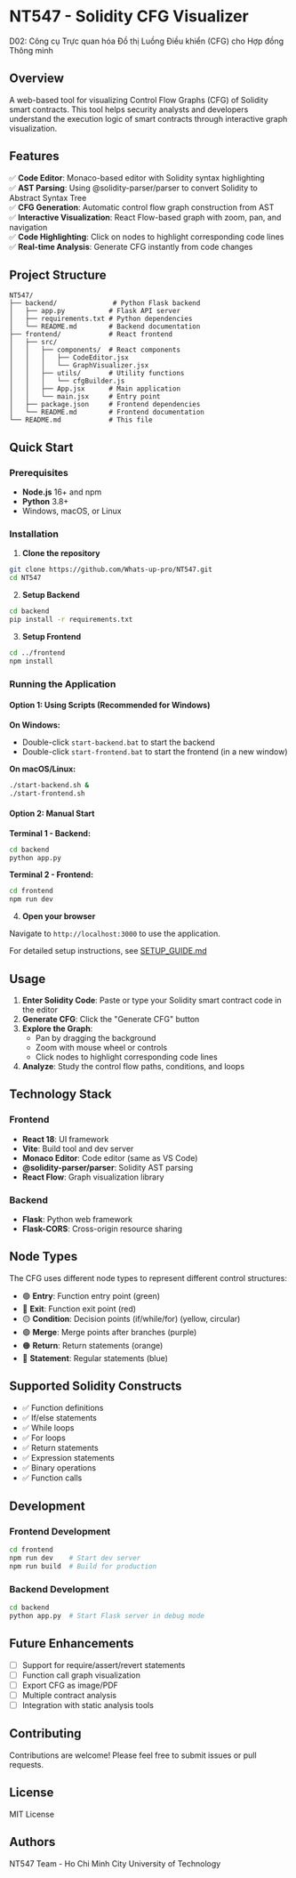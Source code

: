 # NT547 - Solidity CFG Visualizer
D02: Công cụ Trực quan hóa Đồ thị Luồng Điều khiển (CFG) cho Hợp đồng Thông minh

## Overview

A web-based tool for visualizing Control Flow Graphs (CFG) of Solidity smart contracts. This tool helps security analysts and developers understand the execution logic of smart contracts through interactive graph visualization.

## Features

✅ **Code Editor**: Monaco-based editor with Solidity syntax highlighting  
✅ **AST Parsing**: Using @solidity-parser/parser to convert Solidity to Abstract Syntax Tree  
✅ **CFG Generation**: Automatic control flow graph construction from AST  
✅ **Interactive Visualization**: React Flow-based graph with zoom, pan, and navigation  
✅ **Code Highlighting**: Click on nodes to highlight corresponding code lines  
✅ **Real-time Analysis**: Generate CFG instantly from code changes  

## Project Structure

```
NT547/
├── backend/              # Python Flask backend
│   ├── app.py           # Flask API server
│   ├── requirements.txt # Python dependencies
│   └── README.md        # Backend documentation
├── frontend/            # React frontend
│   ├── src/
│   │   ├── components/  # React components
│   │   │   ├── CodeEditor.jsx
│   │   │   └── GraphVisualizer.jsx
│   │   ├── utils/       # Utility functions
│   │   │   └── cfgBuilder.js
│   │   ├── App.jsx      # Main application
│   │   └── main.jsx     # Entry point
│   ├── package.json     # Frontend dependencies
│   └── README.md        # Frontend documentation
└── README.md            # This file
```

## Quick Start

### Prerequisites

- **Node.js** 16+ and npm
- **Python** 3.8+
- Windows, macOS, or Linux

### Installation

1. **Clone the repository**
```bash
git clone https://github.com/Whats-up-pro/NT547.git
cd NT547
```

2. **Setup Backend**
```bash
cd backend
pip install -r requirements.txt
```

3. **Setup Frontend**
```bash
cd ../frontend
npm install
```

### Running the Application

#### Option 1: Using Scripts (Recommended for Windows)

**On Windows:**
- Double-click `start-backend.bat` to start the backend
- Double-click `start-frontend.bat` to start the frontend (in a new window)

**On macOS/Linux:**
```bash
./start-backend.sh &
./start-frontend.sh
```

#### Option 2: Manual Start

**Terminal 1 - Backend:**
```bash
cd backend
python app.py
```

**Terminal 2 - Frontend:**
```bash
cd frontend
npm run dev
```

4. **Open your browser**

Navigate to `http://localhost:3000` to use the application.

For detailed setup instructions, see [SETUP_GUIDE.md](SETUP_GUIDE.md)

## Usage

1. **Enter Solidity Code**: Paste or type your Solidity smart contract code in the editor
2. **Generate CFG**: Click the "Generate CFG" button
3. **Explore the Graph**: 
   - Pan by dragging the background
   - Zoom with mouse wheel or controls
   - Click nodes to highlight corresponding code lines
4. **Analyze**: Study the control flow paths, conditions, and loops

## Technology Stack

### Frontend
- **React 18**: UI framework
- **Vite**: Build tool and dev server
- **Monaco Editor**: Code editor (same as VS Code)
- **@solidity-parser/parser**: Solidity AST parsing
- **React Flow**: Graph visualization library

### Backend
- **Flask**: Python web framework
- **Flask-CORS**: Cross-origin resource sharing

## Node Types

The CFG uses different node types to represent different control structures:

- 🟢 **Entry**: Function entry point (green)
- 🔴 **Exit**: Function exit point (red)
- 🟡 **Condition**: Decision points (if/while/for) (yellow, circular)
- 🟣 **Merge**: Merge points after branches (purple)
- 🟠 **Return**: Return statements (orange)
- 🔵 **Statement**: Regular statements (blue)

## Supported Solidity Constructs

- ✅ Function definitions
- ✅ If/else statements
- ✅ While loops
- ✅ For loops
- ✅ Return statements
- ✅ Expression statements
- ✅ Binary operations
- ✅ Function calls

## Development

### Frontend Development
```bash
cd frontend
npm run dev    # Start dev server
npm run build  # Build for production
```

### Backend Development
```bash
cd backend
python app.py  # Start Flask server in debug mode
```

## Future Enhancements

- [ ] Support for require/assert/revert statements
- [ ] Function call graph visualization
- [ ] Export CFG as image/PDF
- [ ] Multiple contract analysis
- [ ] Integration with static analysis tools

## Contributing

Contributions are welcome! Please feel free to submit issues or pull requests.

## License

MIT License

## Authors

NT547 Team - Ho Chi Minh City University of Technology
